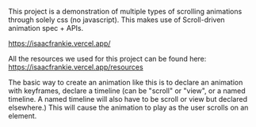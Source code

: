 This project is a demonstration of multiple types of scrolling animations through solely css (no javascript). This makes use of Scroll-driven animation spec + APIs.

https://isaacfrankie.vercel.app/

All the resources we used for this project can be found here: https://isaacfrankie.vercel.app/resources

The basic way to create an animation like this is to declare an animation with keyframes, declare a timeline (can be "scroll" or "view", or a named timeline. A named timeline will also have to be scroll or view but declared elsewhere.) This will cause the animation to play as the user scrolls on an element. 
